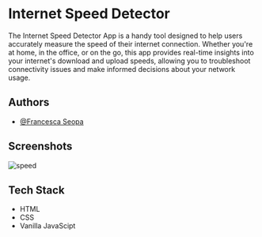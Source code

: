 
# Internet Speed Detector 

The Internet Speed Detector App is a handy tool designed to help users accurately measure the speed of their internet connection. Whether you're at home, in the office, or on the go, this app provides real-time insights into your internet's download and upload speeds, allowing you to troubleshoot connectivity issues and make informed decisions about your network usage.



## Authors

- [@Francesca Seopa](https://www.github.com/charbileigh)


## Screenshots

![speed](https://github.com/charbileigh/Internet-Speed-Detector/assets/44195461/45e823f4-817e-4ba8-8a2c-40daab078e5d)


## Tech Stack

- HTML
- CSS
- Vanilla JavaScipt
